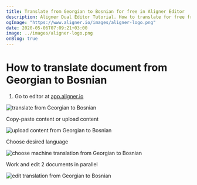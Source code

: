 ```yaml
---
title: Translate from Georgian to Bosnian for free in Aligner Editor
description: Aligner Dual Editor Tutorial. How to translate for free from Georgian to Bosnian. Aligner is multilingual document management platform. 
ogImage: "https://www.aligner.io/images/aligner-logo.png"
date: 2020-05-06T07:09:21+03:00
image: ../images/aligner-logo.png
onBlog: true
---
```


# How to translate document from Georgian to Bosnian

1. Go to editor at [app.aligner.io](https://app.aligner.io "Aligner App web page")

![translate from Georgian to Bosnian](../aligner-blank-editor.png "translate from Georgian to Bosnian")

Copy-paste content or upload content

![upload content from Georgian to Bosnian](../aligner-uploaded-document.png "upload content from Georgian to Bosnian")

Choose desired language

![choose machine translation from Georgian to Bosnian](../aligner-language-dropdown.png "choose machine translation from Georgian to Bosnian")

Work and edit 2 documents in parallel

![edit translation from Georgian to Bosnian](../aligner-double-sitded-editor.png "edit translation from Georgian to Bosnian")

